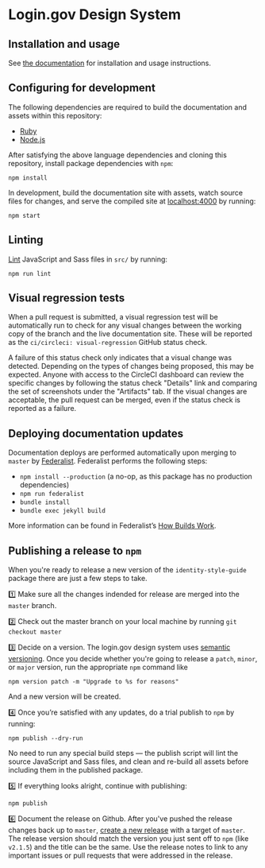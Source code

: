 # Login.gov Design System

## Installation and usage

See [the documentation](https://design.login.gov/) for installation and usage instructions.

## Configuring for development

The following dependencies are required to build the documentation and assets within this repository:

- [Ruby](.ruby-version)
- [Node.js](.nvmrc)

After satisfying the above language dependencies and cloning this repository, install package dependencies with `npm`:

```
npm install
```

In development, build the documentation site with assets, watch source files for changes, and serve the compiled site at [localhost:4000](http://localhost:4000) by running:

```
npm start
```

## Linting

[Lint](https://en.wikipedia.org/wiki/Lint_(software)) JavaScript and Sass files in `src/` by running:

```
npm run lint
```

## Visual regression tests

When a pull request is submitted, a visual regression test will be automatically run to check for any visual changes between the working copy of the branch and the live documentation site. These will be reported as the `ci/circleci: visual-regression` GitHub status check.

A failure of this status check only indicates that a visual change was detected. Depending on the types of changes being proposed, this may be expected. Anyone with access to the CircleCI dashboard can review the specific changes by following the status check "Details" link and comparing the set of screenshots under the "Artifacts" tab. If the visual changes are acceptable, the pull request can be merged, even if the status check is reported as a failure.

## Deploying documentation updates

Documentation deploys are performed automatically upon merging to `master` by [Federalist](https://federalist.18f.gov/). Federalist performs the following steps:

- `npm install --production` (a no-op, as this package has no production dependencies)
- `npm run federalist`
- `bundle install`
- `bundle exec jekyll build`

More information can be found in Federalist’s [How Builds Work](https://federalist-docs.18f.gov/pages/how-federalist-works/how-builds-work/).

## Publishing a release to `npm`

When you're ready to release a new version of the `identity-style-guide` package there are just a few steps to take.

1️⃣ Make sure all the changes indended for release are merged into the `master` branch.

2️⃣ Check out the master branch on your local machine by running `git checkout master`

3️⃣ Decide on a version. The login.gov design system uses [semantic versioning](https://semver.org/). Once you decide whether you're going to release a `patch`, `minor`, or `major` version, run the appropriate `npm` command like

`npm version patch -m "Upgrade to %s for reasons"`

And a new version will be created.

4️⃣ Once you’re satisfied with any updates, do a trial publish to `npm` by running:

```
npm publish --dry-run
```

No need to run any special build steps — the publish script will lint the source JavaScript and Sass files, and clean and re-build all assets before including them in the published package.

5️⃣ If everything looks alright, continue with publishing:

```
npm publish
```

6️⃣ Document the release on Github. After you've pushed the release changes back up to `master`, [create a new release](https://github.com/18F/identity-style-guide/releases) with a target of `master`. The release version should match the version you just sent off to `npm` (like `v2.1.5`) and the title can be the same. Use the release notes to link to any important issues or pull requests that were addressed in the release.
